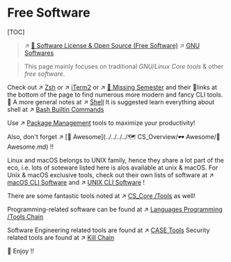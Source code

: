 # Free Software

[TOC]


> ↗ [🪪 Software License & Open Source (Free Software)](../../🪪%20Software%20License%20&%20Open%20Source%20(Free%20Software)/Software%20License%20&%20Open%20Source%20(Free%20Software).md)
> ↗ [GNU Softwares](../🐑%20GNU%20(GNU's%20Not%20Unix)/GNU%20Softwares.md)

> This page mainly focuses on traditional *GNU/Linux Core tools* & other *free software*.


Check out ↗ [Zsh](../../🐚%20Shell/🦞%20Shell%20Implementations%20&%20Script%20Programming/Zsh/Zsh.md) or ↗ [iTerm2](../../🐚%20Shell/Terminal%20Emulators/iTerm2.md) or ↗ [🏫 Missing Semester](../../../../🗺%20CS_Overview/🏫%20Missing%20Semester.md) and their 🔗links at the bottom of the page to find numerous more modern and fancy CLI tools. 🎉
A more general notes at ↗ [Shell](../../🐚%20Shell/Shell.md)
It is suggested learn everything about shell at ↗ [Bash Builtin Commands](../../🐚%20Shell/🦞%20Shell%20Implementations%20&%20Script%20Programming/Bash/⛹🏻‍♂️%20Bash%20Builtin%20Commands/Bash%20Builtin%20Commands.md)

Use ↗ [Package Management](../../🐚%20Shell/📦%20Package%20Management/Package%20Management.md) tools to maximize your productivity! 


Also, don't forget ↗ [🤯 Awesome](../../../../🗺 CS_Overview/🕶️ Awesome/🤯 Awesome.md) !!

Linux and macOS belongs to UNIX family, hence they share a lot part of the eco, i.e. lots of soteware listed here is alos available at unix & macOS. For Unix & macOS exclusive tools, check out their own lists of software at ↗ [macOS CLI Software](../../Apple/macOS%20(Derived%20From%20UNIX%20Family)/🪓%20macOS%20CLI%20Software/macOS%20CLI%20Software.md) and ↗ [UNIX CLI Software](../../UNIX%20Family/🪓%20UNIX%20CLI%20Software/UNIX%20CLI%20Software.md) !

There are some fantastic tools noted at ↗ [CS_Core /Tools](../../../🧰%20General%20Tools/General%20Tools.md) as well!

Programming-related software can be found at ↗ [Languages Programming /Tools Chain](../../../👩‍💻%20Languages%20Programming/🛠️%20Programming%20Tools%20Chain/Programming%20Tools%20Chain.md)

Software Engineering related tools are found at ↗ [CASE Tools](../../../../Software%20Engineering/CASE%20Tools/CASE%20Tools.md)
Security related tools are found at ↗ [Kill Chain](../../../../CyberSecurity/☠️%20Kill%20Chain/Kill%20Chain.md)

🥳 Enjoy !!

